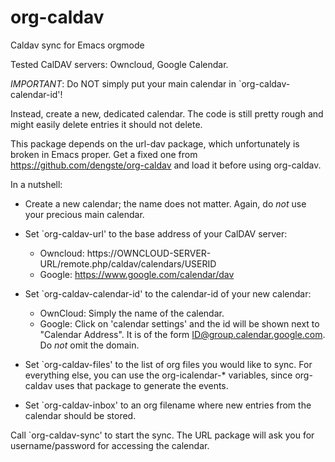 org-caldav
==========

Caldav sync for Emacs orgmode

Tested CalDAV servers: Owncloud, Google Calendar.

*IMPORTANT*: Do NOT simply put your main calendar in `org-caldav-calendar-id'!

Instead, create a new, dedicated calendar.  The code is still pretty
rough and might easily delete entries it should not delete.

This package depends on the url-dav package, which unfortunately is
broken in Emacs proper. Get a fixed one from
https://github.com/dengste/org-caldav and load it before using
org-caldav.

In a nutshell:

* Create a new calendar; the name does not matter. Again, do *not*
  use your precious main calendar.

* Set `org-caldav-url' to the base address of your CalDAV server:
    - Owncloud: https://OWNCLOUD-SERVER-URL/remote.php/caldav/calendars/USERID
    - Google: https://www.google.com/calendar/dav

* Set `org-caldav-calendar-id' to the calendar-id of your new calendar:
    - OwnCloud: Simply the name of the calendar.
    - Google: Click on 'calendar settings' and the id will be shown
      next to "Calendar Address". It is of the form
      ID@group.calendar.google.com. Do *not* omit the domain.

* Set `org-caldav-files' to the list of org files you would like to
  sync. For everything else, you can use the org-icalendar-*
  variables, since org-caldav uses that package to generate the
  events.

* Set `org-caldav-inbox' to an org filename where new entries from
  the calendar should be stored.

Call `org-caldav-sync' to start the sync. The URL package will ask
you for username/password for accessing the calendar.
